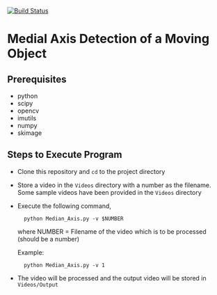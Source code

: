 [![Build Status](https://travis-ci.org/joemccann/dillinger.svg?branch=master)](https://travis-ci.org/joemccann/dillinger)

# Medial Axis Detection of a Moving Object

## Prerequisites

- python
- scipy
- opencv
- imutils
- numpy
- skimage

## Steps to Execute Program

- Clone this repository and `cd` to the project directory
- Store a video in the `Videos` directory with a number as the filename. Some sample videos have been provided in the `Videos` directory
- Execute the following command,
    
        python Median_Axis.py -v $NUMBER
    
    where NUMBER = Filename of the video which is to be processed (should be a number)

    Example:
        
        python Median_Axis.py -v 1
- The video will be processed and the output video will be stored in `Videos/Output`

